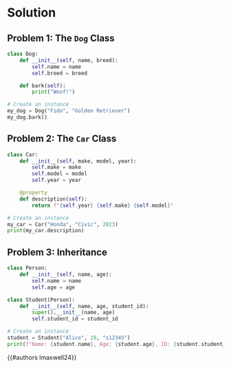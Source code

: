 # Solution

## Problem 1: The `Dog` Class

```python
class Dog:
    def __init__(self, name, breed):
        self.name = name
        self.breed = breed

    def bark(self):
        print("Woof!")

# Create an instance
my_dog = Dog("Fido", "Golden Retriever")
my_dog.bark()
```

## Problem 2: The `Car` Class

```python
class Car:
    def __init__(self, make, model, year):
        self.make = make
        self.model = model
        self.year = year

    @property
    def description(self):
        return f"{self.year} {self.make} {self.model}"

# Create an instance
my_car = Car("Honda", "Civic", 2023)
print(my_car.description)
```

## Problem 3: Inheritance

```python
class Person:
    def __init__(self, name, age):
        self.name = name
        self.age = age

class Student(Person):
    def __init__(self, name, age, student_id):
        super().__init__(name, age)
        self.student_id = student_id

# Create an instance
student = Student("Alice", 20, "s12345")
print(f"Name: {student.name}, Age: {student.age}, ID: {student.student_id}")
```

{{#authors lmaxwell24}}
